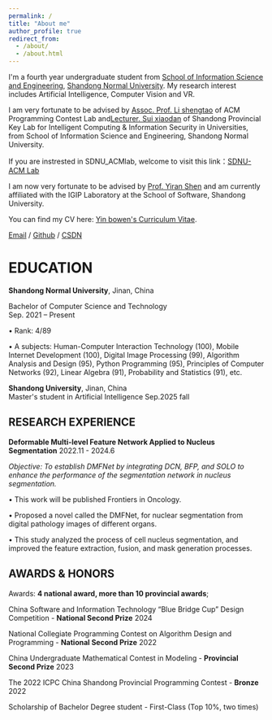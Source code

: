 ```yaml
---
permalink: /
title: "About me"
author_profile: true
redirect_from: 
  - /about/
  - /about.html
---
```


I'm a fourth year undergraduate student from [School of Information Science and Engineering](http://www.ischool.sdnu.edu.cn/), [Shandong Normal University](https://www.sdnu.edu.cn/). My research interest includes Artificial Intelligence, Computer Vision and VR.

I am very fortunate to be advised by [Assoc. Prof. Li shengtao](http://www.ischool.sdnu.edu.cn/info/1322/5803.htm) of ACM Programming Contest Lab and[Lecturer. Sui xiaodan](http://www.ischool.sdnu.edu.cn/info/1323/7000.htm) of Shandong Provincial Key Lab for Intelligent Computing & Information Security in Universities, from School of Information Science and Engineering, Shandong Normal University. 

If you are instrested in SDNU_ACMlab, welcome to visit this link：[SDNU-ACM Lab](http://152.136.175.166/)

I am now very fortunate to be advised by [Prof. Yiran Shen](https://faculty.sdu.edu.cn/shenyiran/zh_CN/index.htm) and am currently affiliated with the IGIP Laboratory at the School of Software, Shandong University.

You can find my CV here: [Yin bowen's Curriculum Vitae](../assets/resume.pdf).

[Email](mailto:elisia.ybw@gmail.com) / [Github](https://github.com/YbwElysia) / [CSDN](https://blog.csdn.net/qq_63747498?spm=1000.2115.3001.5343)


EDUCATION  
======  

**Shandong Normal University**, Jinan, China

Bachelor of Computer Science and Technology  
Sep. 2021 – Present  

• Rank:  4/89  

• A subjects: Human-Computer Interaction Technology (100), Mobile Internet Development (100), Digital Image Processing (99), Algorithm Analysis and Design (95), Python Programming (95), Principles of Computer Networks (92), Linear Algebra (91), Probability and Statistics (91), etc.


**Shandong University**, Jinan, China  
Master's student in Artificial Intelligence Sep.2025 fall  


RESEARCH EXPERIENCE
------
**Deformable Multi-level Feature Network Applied to Nucleus Segmentation**       2022.11 - 2024.6

*Objective: To establish DMFNet by integrating DCN, BFP, and SOLO to enhance the performance of the segmentation network in nucleus segmentation.*

• This work will be published Frontiers in Oncology.

• Proposed a novel called the DMFNet, for nuclear segmentation from digital pathology images of different organs.

• This study analyzed the process of cell nucleus segmentation, and improved the feature extraction, fusion, and mask generation processes.

AWARDS & HONORS
------
Awards: **4 national award, more than 10 provincial awards**;

China Software and Information Technology “Blue Bridge Cup” Design Competition - **National Second Prize** 2024

National Collegiate Programming Contest on Algorithm Design and Programming - **National Second Prize** 2022

China Undergraduate Mathematical Contest in Modeling - **Provincial Second Prize** 2023

The 2022 ICPC China Shandong Provincial Programming Contest - **Bronze** 2022

Scholarship of Bachelor Degree student - First-Class (Top 10%, two times)
